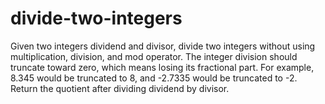 # divide-two-integers
Given two integers dividend and divisor, divide two integers without using multiplication, division, and mod operator.  The integer division should truncate toward zero, which means losing its fractional part. For example, 8.345 would be truncated to 8, and -2.7335 would be truncated to -2.  Return the quotient after dividing dividend by divisor.
